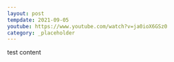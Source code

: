```yaml
---
layout: post
tempdate: 2021-09-05
youtube: https://www.youtube.com/watch?v=ja0ioX6GSz0
category: _placeholder
---
```

test content